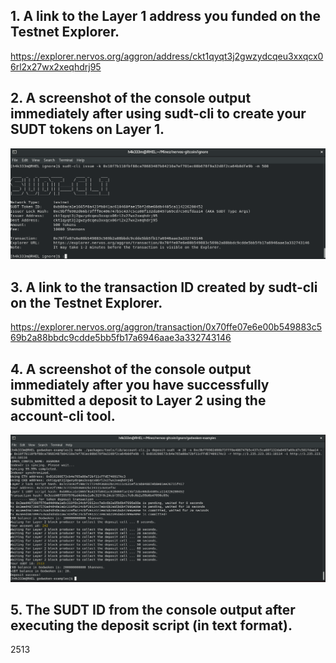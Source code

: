 ## 1. A link to the Layer 1 address you funded on the Testnet Explorer.
https://explorer.nervos.org/aggron/address/ckt1qyqt3j2gwzydcqeu3xxqcx06rl2x27wx2xeqhdrj95
## 2. A screenshot of the console output immediately after using sudt-cli to create your SUDT tokens on Layer 1.
![](sudt-cli-sc.png)
## 3. A link to the transaction ID created by sudt-cli on the Testnet Explorer.
https://explorer.nervos.org/aggron/transaction/0x70ffe07e6e00b549883c569b2a88bbdc9cdde5bb5fb17a6946aae3a332743146

## 4. A screenshot of the console output immediately after you have successfully submitted a deposit to Layer 2 using the account-cli tool.
![](sudt-deposit-screenshot.png)

## 5. The SUDT ID from the console output after executing the deposit script (in text format).

2513
